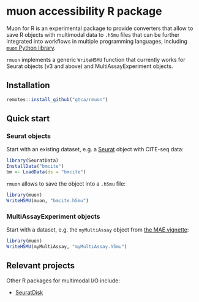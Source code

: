 # muon accessibility R package

Muon for R is an experimental package to provide converters that allow to save R objects with multimodal data to `.h5mu` files that can be further integrated into workflows in multiple programming languages, including [`muon` Python library](https://github.com/gtca/muon).

`rmuon` implements a generic `WriteH5MU` function that currently works for Seurat objects (v3 and above) and MultiAssayExperiment objects.

## Installation

```R
remotes::install_github("gtca/rmuon")
```

## Quick start

### Seurat objects

Start with an existing dataset, e.g. a [Seurat](https://github.com/satijalab/seurat) object with CITE-seq data:

```R
library(SeuratData)
InstallData("bmcite")
bm <- LoadData(ds = "bmcite")
```
`rmuon` allows to save the object into a `.h5mu` file:

```R
library(muon)
WriteH5MU(muon, "bmcite.h5mu")
```

### MultiAssayExperiment objects

Start with a dataset, e.g. the `myMultiAssay` object from [the MAE vignette](https://www.bioconductor.org/packages/release/bioc/vignettes/MultiAssayExperiment/inst/doc/MultiAssayExperiment.html):

```R
library(muon)
WriteH5MU(myMultiAssay, "myMultiAssay.h5mu")
```

## Relevant projects

Other R packages for multimodal I/O include:

- [SeuratDisk](https://github.com/mojaveazure/seurat-disk)
